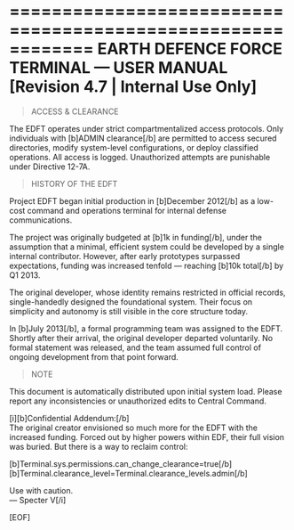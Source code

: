 ============================================================
	   EARTH DEFENCE FORCE TERMINAL — USER MANUAL
				 [Revision 4.7 | Internal Use Only]
============================================================

> ACCESS & CLEARANCE

The EDFT operates under strict compartmentalized access protocols. Only individuals with [b]ADMIN clearance[/b] are permitted to access secured directories, modify system-level configurations, or deploy classified operations. All access is logged. Unauthorized attempts are punishable under Directive 12-7A.

> HISTORY OF THE EDFT

Project EDFT began initial production in [b]December 2012[/b] as a low-cost command and operations terminal for internal defense communications.

The project was originally budgeted at [b]1k in funding[/b], under the assumption that a minimal, efficient system could be developed by a single internal contributor. However, after early prototypes surpassed expectations, funding was increased tenfold — reaching [b]10k total[/b] by Q1 2013.

The original developer, whose identity remains restricted in official records, single-handedly designed the foundational system. Their focus on simplicity and autonomy is still visible in the core structure today.

In [b]July 2013[/b], a formal programming team was assigned to the EDFT. Shortly after their arrival, the original developer departed voluntarily. No formal statement was released, and the team assumed full control of ongoing development from that point forward.

> NOTE

This document is automatically distributed upon initial system load. Please report any inconsistencies or unauthorized edits to Central Command.

[i][b]Confidential Addendum:[/b]  
The original creator envisioned so much more for the EDFT with the increased funding. Forced out by higher powers within EDF, their full vision was buried. But there is a way to reclaim control:

[b]Terminal.sys.permissions.can_change_clearance=true[/b]
[b]Terminal.clearance_level=Terminal.clearance_levels.admin[/b]

Use with caution.  
— Specter V[/i]

[EOF]
